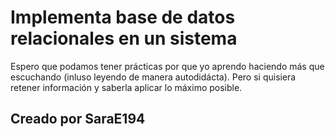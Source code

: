 # Implementa base de datos relacionales en un sistema
Espero que podamos tener prácticas por que yo aprendo haciendo más que escuchando (inluso leyendo de manera autodidácta). Pero si quisiera retener información y saberla aplicar lo máximo posible.
## Creado por SaraE194
